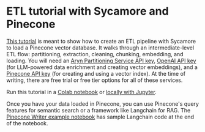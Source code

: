 # ETL tutorial with Sycamore and Pinecone

[This tutorial](https://colab.research.google.com/drive/1oWi50uqJafBDmLWNO4QFEbiotnU7o75B) is meant to show how to create an ETL pipeline with Sycamore to load a Pinecone vector database. It walks through an intermediate-level ETL flow: partitioning, extraction, cleaning, chunking, embedding, and loading. You will need an [Aryn Partitioning Service API key](https://www.aryn.ai/get-started), [OpenAI API key](https://platform.openai.com/signup) (for LLM-powered data enrichment and creating vector embeddings), and a [Pinecone API key](https://app.pinecone.io/?sessionType=signup) (for creating and using a vector index). At the time of writing, there are free trial or free tier options for all of these services.

Run this tutorial in a [Colab notebook](https://colab.research.google.com/drive/1oWi50uqJafBDmLWNO4QFEbiotnU7o75B) or [locally with Jupyter](https://github.com/aryn-ai/sycamore/blob/main/notebooks/sycamore-tutorial-intermediate-etl.ipynb).

Once you have your data loaded in Pinecone, you can use Pinecone's query features for semantic search or a framework like Langchain for RAG. The [Pinecone Writer example notebook](https://github.com/aryn-ai/sycamore/blob/main/notebooks/pinecone-writer.ipynb) has sample Langchain code at the end of the notebook.
